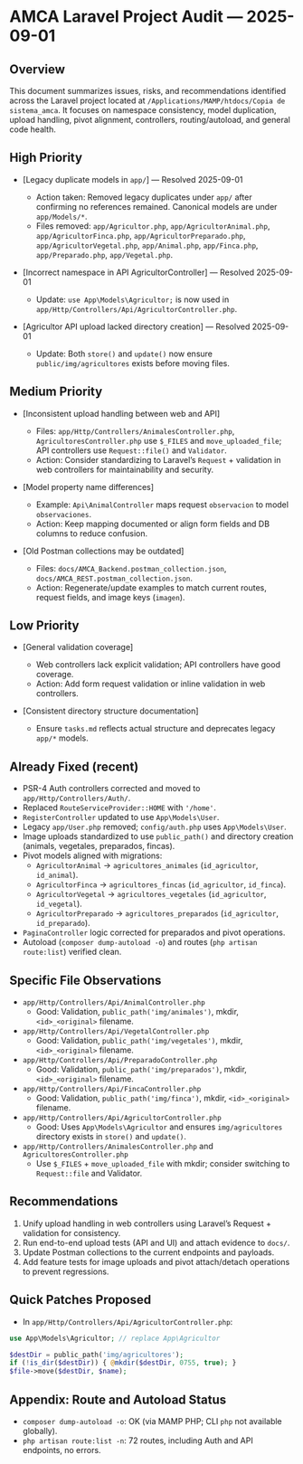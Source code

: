 # AMCA Laravel Project Audit — 2025-09-01

## Overview
This document summarizes issues, risks, and recommendations identified across the Laravel project located at `/Applications/MAMP/htdocs/Copia de sistema_amca`. It focuses on namespace consistency, model duplication, upload handling, pivot alignment, controllers, routing/autoload, and general code health.

## High Priority
- [Legacy duplicate models in `app/`] — Resolved 2025-09-01
  - Action taken: Removed legacy duplicates under `app/` after confirming no references remained. Canonical models are under `app/Models/*`.
  - Files removed: `app/Agricultor.php`, `app/AgricultorAnimal.php`, `app/AgricultorFinca.php`, `app/AgricultorPreparado.php`, `app/AgricultorVegetal.php`, `app/Animal.php`, `app/Finca.php`, `app/Preparado.php`, `app/Vegetal.php`.

- [Incorrect namespace in API AgricultorController] — Resolved 2025-09-01
  - Update: `use App\Models\Agricultor;` is now used in `app/Http/Controllers/Api/AgricultorController.php`.

- [Agricultor API upload lacked directory creation] — Resolved 2025-09-01
  - Update: Both `store()` and `update()` now ensure `public/img/agricultores` exists before moving files.

## Medium Priority
- [Inconsistent upload handling between web and API]
  - Files: `app/Http/Controllers/AnimalesController.php`, `AgricultoresController.php` use `$_FILES` and `move_uploaded_file`; API controllers use `Request::file()` and `Validator`.
  - Action: Consider standardizing to Laravel’s `Request` + validation in web controllers for maintainability and security.

- [Model property name differences]
  - Example: `Api\AnimalController` maps request `observacion` to model `observaciones`.
  - Action: Keep mapping documented or align form fields and DB columns to reduce confusion.

- [Old Postman collections may be outdated]
  - Files: `docs/AMCA_Backend.postman_collection.json`, `docs/AMCA_REST.postman_collection.json`.
  - Action: Regenerate/update examples to match current routes, request fields, and image keys (`imagen`).

## Low Priority
- [General validation coverage]
  - Web controllers lack explicit validation; API controllers have good coverage.
  - Action: Add form request validation or inline validation in web controllers.

- [Consistent directory structure documentation]
  - Ensure `tasks.md` reflects actual structure and deprecates legacy `app/*` models.

## Already Fixed (recent)
- PSR-4 Auth controllers corrected and moved to `app/Http/Controllers/Auth/`.
- Replaced `RouteServiceProvider::HOME` with `'/home'`.
- `RegisterController` updated to use `App\Models\User`.
- Legacy `app/User.php` removed; `config/auth.php` uses `App\Models\User`.
- Image uploads standardized to use `public_path()` and directory creation (animals, vegetales, preparados, fincas).
- Pivot models aligned with migrations:
  - `AgricultorAnimal` → `agricultores_animales` (`id_agricultor`, `id_animal`).
  - `AgricultorFinca` → `agricultores_fincas` (`id_agricultor`, `id_finca`).
  - `AgricultorVegetal` → `agricultores_vegetales` (`id_agricultor`, `id_vegetal`).
  - `AgricultorPreparado` → `agricultores_preparados` (`id_agricultor`, `id_preparado`).
- `PaginaController` logic corrected for preparados and pivot operations.
- Autoload (`composer dump-autoload -o`) and routes (`php artisan route:list`) verified clean.

## Specific File Observations
- `app/Http/Controllers/Api/AnimalController.php`
  - Good: Validation, `public_path('img/animales')`, mkdir, `<id>_<original>` filename.
- `app/Http/Controllers/Api/VegetalController.php`
  - Good: Validation, `public_path('img/vegetales')`, mkdir, `<id>_<original>` filename.
- `app/Http/Controllers/Api/PreparadoController.php`
  - Good: Validation, `public_path('img/preparados')`, mkdir, `<id>_<original>` filename.
- `app/Http/Controllers/Api/FincaController.php`
  - Good: Validation, `public_path('img/finca')`, mkdir, `<id>_<original>` filename.
- `app/Http/Controllers/Api/AgricultorController.php`
  - Good: Uses `App\Models\Agricultor` and ensures `img/agricultores` directory exists in `store()` and `update()`.
- `app/Http/Controllers/AnimalesController.php` and `AgricultoresController.php`
  - Use `$_FILES` + `move_uploaded_file` with mkdir; consider switching to `Request::file` and Validator.

## Recommendations
1. Unify upload handling in web controllers using Laravel’s Request + validation for consistency.
2. Run end-to-end upload tests (API and UI) and attach evidence to `docs/`.
3. Update Postman collections to the current endpoints and payloads.
4. Add feature tests for image uploads and pivot attach/detach operations to prevent regressions.

## Quick Patches Proposed
- In `app/Http/Controllers/Api/AgricultorController.php`:
```php
use App\Models\Agricultor; // replace App\Agricultor

$destDir = public_path('img/agricultores');
if (!is_dir($destDir)) { @mkdir($destDir, 0755, true); }
$file->move($destDir, $name);
```

## Appendix: Route and Autoload Status
- `composer dump-autoload -o`: OK (via MAMP PHP; CLI `php` not available globally).
- `php artisan route:list -n`: 72 routes, including Auth and API endpoints, no errors.

